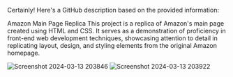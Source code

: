 
Certainly! Here's a GitHub description based on the provided information:

Amazon Main Page Replica
This project is a replica of Amazon's main page created using HTML and CSS. It serves as a demonstration of proficiency in front-end web development techniques, showcasing attention to detail in replicating layout, design, and styling elements from the original Amazon homepage.

![Screenshot 2024-03-13 203846](https://github.com/Shayan8265/Amazon_clone-HTML-CSS/assets/133166342/9c113d33-163b-4e8a-a46d-fe1c57998d12)
![Screenshot 2024-03-13 203922](https://github.com/Shayan8265/Amazon_clone-HTML-CSS/assets/133166342/d2b77c26-7232-48a6-b1bd-1a2655aedb2e)
